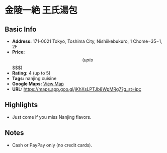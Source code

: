 # 金陵一絶 王氏湯包

## Basic Info
- **Address:** 171-0021 Tokyo, Toshima City, Nishiikebukuro, 1 Chome−35−1, 2F
- **Price:** $$ (up to $$$$$)
- **Rating:** 4 (up to 5)
- **Tags:** nanjing cuisine
- **Google Maps:** [View Map](https://maps.app.goo.gl/jKhXsLPTJb8WpMRg7?g_st=ipc)  
- **URL:** https://maps.app.goo.gl/jKhXsLPTJb8WpMRg7?g_st=ipc

## Highlights
- Just come if you miss Nanjing flavors.

## Notes
- Cash or PayPay only (no credit cards).